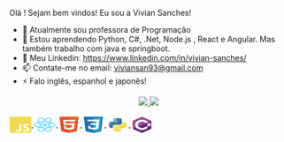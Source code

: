 
Olá ! Sejam bem vindos! Eu sou a Vivian Sanches!

- 🔭 Atualmente sou professora de Programação
- 🌱 Estou aprendendo Python, C#, .Net, Node.js , React e Angular. Mas também trabalho com java e springboot.
- 💬 Meu Linkedin: https://www.linkedin.com/in/vivian-sanches/
- 📫 Contate-me no email: viviansan93@gmail.com
- ⚡ Falo inglês, espanhol e japonês!

<div align="center">
  <a href="https://github.com/Viviansol">
  <img height="180em" src="https://github-readme-stats.vercel.app/api?username=Viviansol&show_icons=true&theme=dark&include_all_commits=true&count_private=true"/>
  <img height="180em" src="https://github-readme-stats.vercel.app/api/top-langs/?username=Viviansol&layout=compact&langs_count=7&theme=blue"/>
</div>
  
  <div style="display: inline_block"><br>
  <img align="center" alt="vivian-Js" height="30" width="40" src="https://raw.githubusercontent.com/devicons/devicon/master/icons/javascript/javascript-plain.svg">
  <img align="center" alt="vivian-React" height="30" width="40" src="https://raw.githubusercontent.com/devicons/devicon/master/icons/react/react-original.svg">
  <img align="center" alt="vivian-HTML" height="30" width="40" src="https://raw.githubusercontent.com/devicons/devicon/master/icons/html5/html5-original.svg">
  <img align="center" alt="vivian-CSS" height="30" width="40" src="https://raw.githubusercontent.com/devicons/devicon/master/icons/css3/css3-original.svg">
  <img align="center" alt="vivian-Python" height="30" width="40" src="https://raw.githubusercontent.com/devicons/devicon/master/icons/python/python-original.svg">
  <img align="center" alt="vivian-Csharp" height="30" width="40" src="https://raw.githubusercontent.com/devicons/devicon/master/icons/csharp/csharp-original.svg">

</div>
  
  ##

